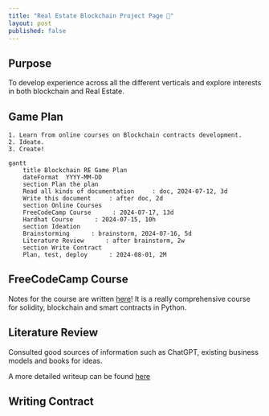 ```yaml
---
title: "Real Estate Blockchain Project Page 🏡"
layout: post
published: false
---
```


## Purpose
To develop experience across all the different verticals and explore interests in both blockchain and Real Estate.

## Game Plan
    1. Learn from online courses on Blockchain contracts development.
    2. Ideate.
    3. Create!

```mermaid
gantt
    title Blockchain RE Game Plan
    dateFormat  YYYY-MM-DD
    section Plan the plan
    Read all kinds of documentation     : doc, 2024-07-12, 3d
    Write this document     : after doc, 2d
    section Online Courses
    FreeCodeCamp Course      : 2024-07-17, 13d
    Hardhat Course      : 2024-07-15, 10h
    section Ideation
    Brainstorming      : brainstorm, 2024-07-16, 5d
    Literature Review      : after brainstorm, 2w
    section Write Contract
    Plan, test, deploy      : 2024-08-01, 2M
```

## FreeCodeCamp Course 

Notes for the course are written [here](https://justinczk.me/blockchainProj/)! It is a really comprehensive course for solidity, blockchain and smart contracts in Python. 

## Literature Review

Consulted good sources of information such as ChatGPT, existing business models and books for ideas.

A more detailed writeup can be found [here]()

## Writing Contract